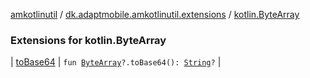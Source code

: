 [amkotlinutil](../../index.md) / [dk.adaptmobile.amkotlinutil.extensions](../index.md) / [kotlin.ByteArray](index.md)

### Extensions for kotlin.ByteArray

| [toBase64](to-base64.md) | `fun `[`ByteArray`](https://kotlinlang.org/api/latest/jvm/stdlib/kotlin/-byte-array/index.html)`?.toBase64(): `[`String`](https://kotlinlang.org/api/latest/jvm/stdlib/kotlin/-string/index.html)`?` |


